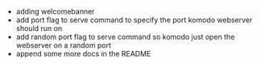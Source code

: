 * adding welcomebanner
* add port flag to serve command to specify the port komodo webserver should run on
* add random port flag to serve command so komodo just open the webserver on a random port
* append some more docs in the README
